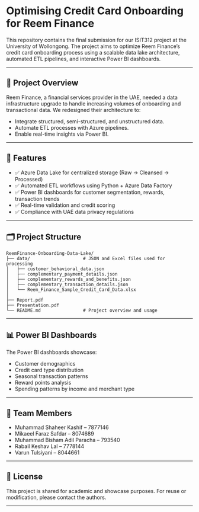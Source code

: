# Optimising Credit Card Onboarding for Reem Finance

This repository contains the final submission for our ISIT312 project at the University of Wollongong. The project aims to optimize Reem Finance’s credit card onboarding process using a scalable data lake architecture, automated ETL pipelines, and interactive Power BI dashboards.

---

## 📌 Project Overview

Reem Finance, a financial services provider in the UAE, needed a data infrastructure upgrade to handle increasing volumes of onboarding and transactional data. We redesigned their architecture to:

- Integrate structured, semi-structured, and unstructured data.
- Automate ETL processes with Azure pipelines.
- Enable real-time insights via Power BI.

---

## 🧩 Features

- ✅ Azure Data Lake for centralized storage (Raw → Cleansed → Processed)
- ✅ Automated ETL workflows using Python + Azure Data Factory
- ✅ Power BI dashboards for customer segmentation, rewards, transaction trends
- ✅ Real-time validation and credit scoring
- ✅ Compliance with UAE data privacy regulations

---

## 🗂️ Project Structure

```
ReemFinance-Onboarding-Data-Lake/
├── data/                    # JSON and Excel files used for processing
│   ├── customer_behavioral_data.json
│   ├── complementary_payment_details.json
│   ├── complementary_rewards_and_benefits.json
│   ├── complementary_transaction_details.json
│   └── Reem_Finance_Sample_Credit_Card_Data.xlsx
│
├── Report.pdf
├── Presentation.pdf
└── README.md                # Project overview and usage
```

---

## 📊 Power BI Dashboards

The Power BI dashboards showcase:
- Customer demographics
- Credit card type distribution
- Seasonal transaction patterns
- Reward points analysis
- Spending patterns by income and merchant type

---

## 👥 Team Members

- Muhammad Shaheer Kashif – 7877146  
- Mikaeel Faraz Safdar – 8074689  
- Muhammad Bisham Adil Paracha – 793540  
- Rabail Keshav Lal – 7778144  
- Varun Tulsiyani – 8044661  

---

## 📜 License

This project is shared for academic and showcase purposes. For reuse or modification, please contact the authors.

---
